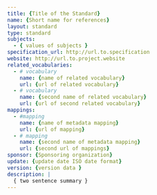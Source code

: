 ```yaml
---
title: {Title of the Standard}
name: {Short name for references}
layout: standard
type: standard
subjects:
  - { values of subjects }
specification_url: http://url.to.specification
website: http://url.to.project.website
related_vocabularies:
  - # vocabulary
    name: {name of related vocabulary}
    url: {url of related vocabulary}
  - # vocabulary
    name: {second name of related vocabulary}
    url: {url of second related vocabulary}
mappings:
  - #mapping
    name: {name of metadata mapping}
    url: {url of mapping}
  - # mapping
    name: {second name of metadata mapping}
    url: {second url of mappings}
sponsor: {Sponsoring organization}
update: {update date ISO date format}
version: {version data }
description: |
  { two sentence summary }
---
```

